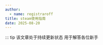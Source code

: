 ```yaml
---
author:
  - name: registraroff
title: steam使用指南
date: 2025-08-20
---
```


::: tip
该文章处于持续更新状态 用于解答各位新手